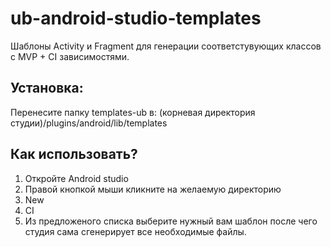 # ub-android-studio-templates
Шаблоны Activity и Fragment для генерации соответстувующих классов с MVP + CI зависимостями.

<h2>Установка:</h2>
Перенесите папку templates-ub в: (корневая директория студии)/plugins/android/lib/templates

<h2>Как использовать?</h2>
<ol>
    <li>Откройте Android studio</li>
    <li>Правой кнопкой мыши кликните на желаемую директорию</li>
    <li>New</li>
    <li>CI</li>
    <li>Из предложеного списка выберите нужный вам шаблон после чего студия сама сгенерирует все необходимые файлы.</li>
</ol>
